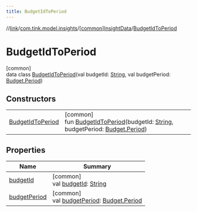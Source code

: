 ```yaml
---
title: BudgetIdToPeriod
---
```

//[link](../../../../index.html)/[com.tink.model.insights](../../index.html)/[[common]InsightData](../index.html)/[BudgetIdToPeriod](index.html)



# BudgetIdToPeriod



[common]\
data class [BudgetIdToPeriod](index.html)(val budgetId: [String](https://kotlinlang.org/api/latest/jvm/stdlib/kotlin/-string/index.html), val budgetPeriod: [Budget.Period](../../../com.tink.model.budget/[common]-budget/-period/index.html))



## Constructors


| | |
|---|---|
| [BudgetIdToPeriod](-budget-id-to-period.html) | [common]<br>fun [BudgetIdToPeriod](-budget-id-to-period.html)(budgetId: [String](https://kotlinlang.org/api/latest/jvm/stdlib/kotlin/-string/index.html), budgetPeriod: [Budget.Period](../../../com.tink.model.budget/[common]-budget/-period/index.html)) |


## Properties


| Name | Summary |
|---|---|
| [budgetId](budget-id.html) | [common]<br>val [budgetId](budget-id.html): [String](https://kotlinlang.org/api/latest/jvm/stdlib/kotlin/-string/index.html) |
| [budgetPeriod](budget-period.html) | [common]<br>val [budgetPeriod](budget-period.html): [Budget.Period](../../../com.tink.model.budget/[common]-budget/-period/index.html) |

